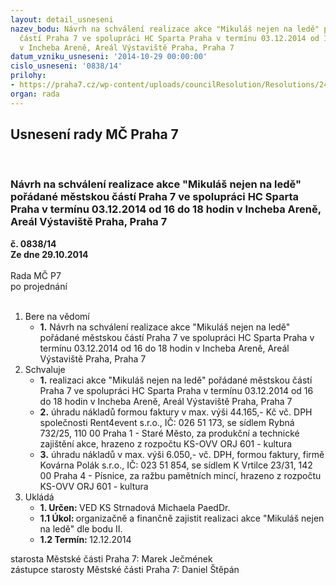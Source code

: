 ```yaml
---
layout: detail_usneseni
nazev_bodu: Návrh na schválení realizace akce "Mikuláš nejen na ledě" pořádané městskou
  částí Praha 7 ve spolupráci HC Sparta Praha v termínu 03.12.2014 od 16 do 18 hodin
  v Incheba Areně, Areál Výstaviště Praha, Praha 7
datum_vzniku_usneseni: '2014-10-29 00:00:00'
cislo_usneseni: '0838/14'
prilohy:
- https://praha7.cz/wp-content/uploads/councilResolution/Resolutions/24543/49-14-zapis_z_8_jednani_kk_ze_dne_06_10_2014.doc
organ: rada
---
```

<div id="ucUsn_pList" class="usn">
	<span><h2>Usnesení rady MČ Praha 7 </h2>
<br></span><div class="standBody">
<span><h3>Návrh na schválení realizace akce "Mikuláš nejen na ledě" pořádané městskou částí Praha 7 ve spolupráci HC Sparta Praha v termínu 03.12.2014 od 16 do 18 hodin v Incheba Areně, Areál Výstaviště Praha, Praha 7</h3></span><div class="center">
		<strong>č. 0838/14</strong><br>
	</div>
<div class="center">
		<strong>Ze dne 29.10.2014</strong><br><br>
	</div>Rada MČ P7<br> po projednání<br><br><ol>
<li>Bere na vědomí<ul><li>
<strong>1.</strong> Návrh na schválení realizace akce "Mikuláš nejen na ledě" pořádané městskou částí Praha 7 ve spolupráci HC Sparta Praha v termínu 03.12.2014 od 16 do 18 hodin v Incheba Areně, Areál Výstaviště Praha, Praha 7</li></ul>
</li>
<li>Schvaluje<ul>
<li>
<strong>1.</strong> realizaci akce "Mikuláš nejen na ledě" pořádané městskou částí Praha 7 ve spolupráci HC Sparta Praha v termínu 03.12.2014 od 16 do 18 hodin v Incheba Areně, Areál Výstaviště Praha, Praha 7</li>
<li>
<strong>2.</strong> úhradu nákladů formou faktury v max. výši 44.165,- Kč vč. DPH společnosti Rent4event s.r.o., IČ: 026 51 173, se sídlem Rybná 732/25, 110 00 Praha 1 - Staré Město, za produkční a technické zajištění akce, hrazeno z rozpočtu KS-OVV ORJ 601 - kultura</li>
<li>
<strong>3.</strong> úhradu nákladů v max. výši 6.050,- vč. DPH, formou faktury, firmě Kovárna Polák s.r.o., IČ: 023 51 854, se sídlem K Vrtilce 23/31, 142 00 Praha 4 - Písnice, za ražbu pamětních mincí, hrazeno z rozpočtu KS-OVV ORJ 601 - kultura           </li>
</ul>
</li>
<li>Ukládá<ul>
<li>
<strong>1. Určen: </strong>VED KS Strnadová Michaela PaedDr.</li>
<li>
<strong>1.1 Úkol: </strong>organizačně a finančně zajistit realizaci akce "Mikuláš nejen na ledě" dle bodu II.</li>
<li>
<strong>1.2 Termín: </strong>12.12.2014</li>
</ul>
</li>
</ol>starosta Městské části Praha 7: Marek Ječmének<br>zástupce starosty Městské části Praha 7: Daniel Štěpán 
</div>
</div>